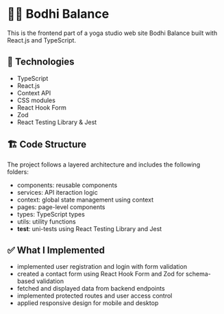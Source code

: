 # 🧘‍♀️ Bodhi Balance
This is the frontend part of a yoga studio web site Bodhi Balance built with React.js and TypeScript.

## 🧰 Technologies
- TypeScript
- React.js
- Context API
- CSS modules
- React Hook Form
- Zod
- React Testing Library & Jest
  
## 🏗️ Code Structure
The project follows a layered architecture and includes the following folders:

- components: reusable components
- services:  API iteraction logic
- context: global state management using context
- pages: page-level components
- types: TypeScript types
- utils: utility functions
- __test__: uni-tests using React Testing Library and Jest
  
## ✅ What I Implemented
- implemented user registration and login with form validation
- сreated a contact form using React Hook Form and Zod for schema-based validation
- fetched and displayed data from backend endpoints
- implemented protected routes and user access control
- applied responsive design for mobile and desktop
